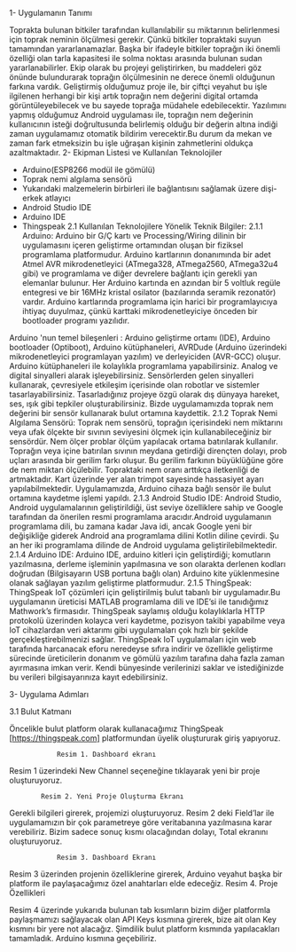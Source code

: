                                                                    
1-	Uygulamanın Tanımı

Toprakta bulunan bitkiler tarafından kullanılabilir su miktarının belirlenmesi için toprak neminin ölçülmesi gerekir.
Çünkü bitkiler topraktaki suyun tamamından yararlanamazlar. Başka bir ifadeyle bitkiler toprağın iki önemli özelliği olan tarla kapasitesi ile solma noktası arasında bulunan sudan yararlanabilirler.
Ekip olarak bu projeyi geliştirirken, bu maddeleri göz önünde bulundurarak toprağın ölçülmesinin ne derece önemli olduğunun farkına vardık. Geliştirmiş olduğumuz proje ile, bir çiftçi veyahut bu işle ilgilenen herhangi bir kişi artık toprağın nem değerini digital ortamda görüntüleyebilecek ve bu sayede toprağa müdahele edebilecektir.
Yazılımını yapmış olduğumuz Android uygulaması ile, toprağın nem değerinin kullanıcının isteği doğrultusunda belirlemiş olduğu bir değerin altına indiği zaman uygulamamız otomatik bildirim verecektir.Bu durum da mekan ve zaman fark etmeksizin bu işle uğraşan kişinin zahmetlerini oldukça azaltmaktadır.
2-	Ekipman Listesi ve Kullanılan Teknolojiler

-	Arduino(ESP8266 modül ile gömülü)
-	Toprak nemi algılama sensörü
-	Yukarıdaki malzemelerin birbirleri ile bağlantısını sağlamak üzere dişi-erkek atlayıcı
-	Android Studio IDE
-	Arduino IDE
-	Thingspeak
       2.1 Kullanılan Teknolojilere Yönelik Teknik Bilgiler:
       2.1.1 Arduino:
Arduino bir G/Ç kartı ve Processing/Wiring dilinin bir uygulamasını içeren geliştirme ortamından oluşan bir fiziksel programlama platformudur.
Arduino kartlarının donanımında bir adet Atmel AVR mikrodenetleyici (ATmega328, ATmega2560, ATmega32u4 gibi) ve programlama ve diğer devrelere bağlantı için gerekli yan elemanlar bulunur. Her Arduino kartında en azından bir 5 voltluk regüle entegresi ve bir 16MHz kristal osilator (bazılarında seramik rezonatör) vardır. Arduino kartlarında programlama için harici bir programlayıcıya ihtiyaç duyulmaz, çünkü karttaki mikrodenetleyiciye önceden bir bootloader programı yazılıdır.

Arduino 'nun temel bileşenleri : Arduino geliştirme ortamı (IDE), Arduino bootloader (Optiboot), Arduino kütüphaneleri,	AVRDude (Arduino üzerindeki mikrodenetleyici programlayan yazılım) ve derleyiciden (AVR-GCC) oluşur.
Arduino kütüphaneleri ile kolaylıkla programlama yapabilirsiniz. Analog ve digital sinyalleri alarak işleyebilirsiniz. Sensörlerden gelen sinyalleri kullanarak, çevresiyele etkileşim içerisinde olan robotlar ve sistemler tasarlayabilirsiniz. Tasarladığınız projeye özgü olarak dış dünyaya hareket, ses, ışık gibi tepkiler oluşturabilirsiniz. Bizde uygulamamızda toprak nem değerini bir sensör kullanarak bulut ortamına kaydettik.
2.1.2 Toprak Nemi Algılama Sensörü:
Toprak nem sensörü, toprağın içerisindeki nem miktarını veya ufak ölçekte bir sıvının seviyesini ölçmek için kullanabileceğiniz bir sensördür.
Nem ölçer problar ölçüm yapılacak ortama batırılarak kullanılır. Toprağın veya içine batırılan sıvının meydana getirdiği dirençten dolayı, prob uçları arasında bir gerilim farkı oluşur. Bu gerilim farkının büyüklüğüne göre de nem miktarı ölçülebilir. Topraktaki nem oranı arttıkça iletkenliği de artmaktadır. Kart üzerinde yer alan trimpot sayesinde hassasiyet ayarı yapılabilmektedir.
Uygulamamızda, Arduino cihaza bağlı sensör ile bulut ortamına kaydetme işlemi yapıldı.
2.1.3 Android Studio IDE:
Android Studio, Android uygulamalarının geliştirildiği, üst seviye özelliklere sahip ve Google tarafından da önerilen resmi programlama aracıdır.Android uygulamanın programlama dili, bu zamana kadar Java idi, ancak Google yeni bir değişikliğe giderek Android ana programlama dilini Kotlin diline çevirdi. Şu an her iki programlama dilinde de Android uygulama geliştirilebilmektedir.
2.1.4 Arduino IDE:
Arduino IDE, arduino kitleri için geliştirdiği; komutların yazılmasına, derleme işleminin yapılmasına ve son olarakta derlenen kodları doğrudan (Bilgisayarın USB portuna bağlı olan) Arduino kite yüklenmesine olanak sağlayan yazılım geliştirme platformudur.
2.1.5 ThingSpeak:
ThingSpeak IoT çözümleri için geliştirilmiş bulut tabanlı bir uygulamadır.Bu uygulamanın üreticisi MATLAB programlama dili ve IDE’si ile tanıdığımız Mathwork’s firmasıdır.
ThingSpeak saylamış olduğu kolaylıklarla HTTP protokolü üzerinden kolayca veri kaydetme, pozisyon takibi yapabilme veya IoT cihazlardan veri aktarımı gibi uygulamaları çok hızlı bir şekilde gerçekleştirebilmenizi sağlar.
ThingSpeak IoT uygulamaları için web tarafında harcanacak eforu neredeyse sıfıra indirir ve özellikle geliştirme sürecinde üreticilerin donanım ve gömülü yazılım tarafına daha fazla zaman ayırmasına imkan verir.
Kendi bünyesinde verilerinizi saklar ve istediğinizde bu verileri bilgisayarınıza kayıt edebilirsiniz.


3-	Uygulama Adımları

3.1 Bulut Katmanı

Öncelikle bulut platform olarak kullanacağımız ThingSpeak [https://thingspeak.com] platformundan üyelik oluştururak giriş yapıyoruz.

 
				Resim 1. Dashboard ekranı

Resim 1 üzerindeki New Channel seçeneğine tıklayarak yeni bir proje oluşturuyoruz.
 
			Resim 2. Yeni Proje Oluşturma Ekranı
Gerekli bilgileri girerek, projemizi oluşturuyoruz. Resim 2 deki Field’lar ile uygulamamızın bir çok parametreye göre veritabanına yazılmasına karar verebiliriz. Bizim sadece sonuç kısmı olacağından dolayı, Total ekranını oluşturuyoruz.
 
				Resim 3. Dashboard Ekranı
		
Resim 3 üzerinden projenin özelliklerine girerek, Arduino veyahut başka bir platform ile paylaşacağımız özel anahtarları elde edeceğiz. 
			Resim 4. Proje Özellikleri

Resim 4 üzerinde yukarıda bulunan tab kısımların bizim diğer platformla paylaşmamızı sağlayacak olan API Keys kısmına girerek, bize ait olan Key kısmını bir yere not alacağız.
Şimdilik bulut platform kısmında yapılacakları tamamladık. Arduino kısmına geçebiliriz.
